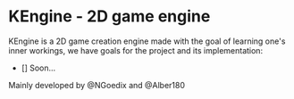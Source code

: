 # KEngine - 2D game engine

KEngine is a 2D game creation engine made with the goal of learning one's inner workings, we have goals for the project and its implementation:
- [] Soon...

Mainly developed by @NGoedix and @Alber180
